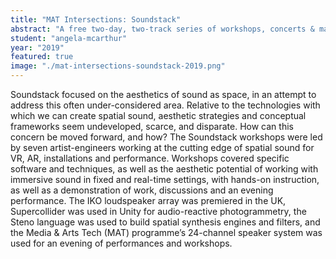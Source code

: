 ```yaml
---
title: "MAT Intersections: Soundstack"
abstract: "A free two-day, two-track series of workshops, concerts & masterclasses on the art and technologies of spatial sound. Soundstack took place on Friday 8th and Saturday 9th November 2019"
student: "angela-mcarthur"
year: "2019"
featured: true
image: "./mat-intersections-soundstack-2019.png"
---
```

Soundstack focused on the aesthetics of sound as space, in an attempt to address this often under-considered area. Relative to the technologies with which we can create spatial sound, aesthetic strategies and conceptual frameworks seem undeveloped, scarce, and disparate. How can this concern be moved forward, and how?
The Soundstack workshops were led by seven artist-engineers working at the cutting edge of spatial sound for VR, AR, installations and performance. Workshops covered specific software and techniques, as well as the aesthetic potential of working with immersive sound in fixed and real-time settings, with hands-on instruction, as well as a demonstration of work, discussions and an evening performance.
The IKO loudspeaker array was premiered in the UK, Supercollider was used in Unity for audio-reactive photogrammetry, the Steno language was used to build spatial synthesis engines and filters, and the Media & Arts Tech (MAT) programme’s 24-channel speaker system was used for an evening of performances and workshops.